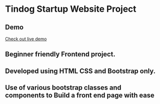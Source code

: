 # Tindog Startup Website Project
## Demo
[Check out live demo](https://coderpriyanshu007.github.io/Tindog-startup-LandingPage/)
## Beginner friendly Frontend project.
## Developed using HTML CSS and Bootstrap only.
## Use of various bootstrap classes and components to Build a front end page with ease
